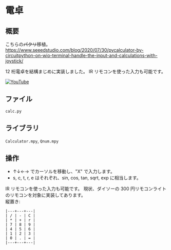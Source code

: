 # 電卓

## 概要
こちらの~~パクリ~~移植。<br/>
https://www.seeedstudio.com/blog/2020/07/30/pycalculator-by-circuitpython-on-wio-terminal-handle-the-input-and-calculations-with-joystick/

12 桁電卓を結構まじめに実装しました。
IR リモコンを使った入力も可能です。

[![YouTube](./Calculator.jpg)](https://www.youtube.com/watch?v=)

## ファイル
   `calc.py`

## ライブラリ
   `Calculator.mpy`, `Qnum.mpy`

## 操作
- ↑↓←→ でカーソルを移動し、"X" で入力します。
- s, c, t, r, e はそれぞれ、sin, cos, tan, sqrt, exp に相当します。

IR リモコンを使った入力も可能です。
現状、ダイソーの 300 円リモコンライトのリモコンを対象に実装してあります。<br/>
縦置き:
```
|---+---+---|
| / | - | C |
| * | + | r |
| 7 | 8 | 9 |
| 4 | 5 | 6 |
| 1 | 2 | 3 |
| 0 | . | = |
|---+---+---|
```
